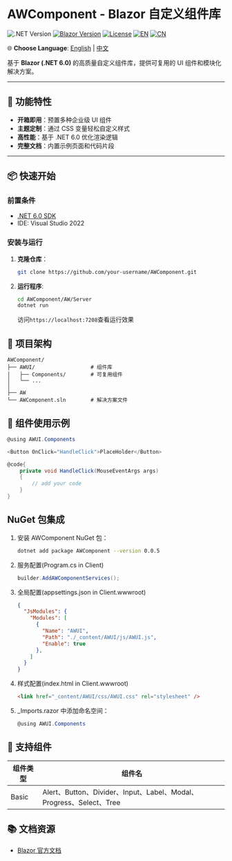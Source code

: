 ﻿# AWComponent - Blazor 自定义组件库

![.NET Version](https://img.shields.io/badge/.NET-6.0-blueviolet)
[![Blazor Version](https://img.shields.io/badge/Blazor-WebAssembly%20.NET%206.0-blue)](https://dotnet.microsoft.com/apps/aspnet/web-apps/blazor)
[![License](https://img.shields.io/badge/License-MIT-green)](LICENSE.txt)
[![EN](https://img.shields.io/badge/Language-English-blue)](README.en-US.md)
[![CN](https://img.shields.io/badge/语言-中文-red)](README.md)

🌐 **Choose Language**: 
[English](README.en-US.md) | [中文](README.md) 

基于 **Blazor (.NET 6.0)** 的高质量自定义组件库，提供可复用的 UI 组件和模块化解决方案。

---

## 🚀 功能特性

- **开箱即用**：预置多种企业级 UI 组件
- **主题定制**：通过 CSS 变量轻松自定义样式
- **高性能**：基于 .NET 6.0 优化渲染逻辑
- **完整文档**：内置示例页面和代码片段

---

## 📦 快速开始

### 前置条件
- [.NET 6.0 SDK](https://dotnet.microsoft.com/download/dotnet/6.0)
- IDE: Visual Studio 2022

### 安装与运行

1. **克隆仓库**：

   ```bash
   git clone https://github.com/your-username/AWComponent.git
   ```

2. **运行程序**:

    ```bash
    cd AWComponent/AW/Server
    dotnet run
    ```

    访问`https://localhost:7208`查看运行效果

## 📂 项目架构

```text
AWComponent/
├── AWUI/                  # 组件库
│   ├── Components/        # 可复用组件
│   └── ...
│
├── AW
└── AWComponent.sln        # 解决方案文件
```

## 🔧 组件使用示例

```csharp
@using AWUI.Components

<Button OnClick="HandleClick">PlaceHolder</Button>

@code{
    private void HandleClick(MouseEventArgs args)
    {
        // add your code
    }
}
```

## NuGet 包集成

1. 安装 AWComponent NuGet 包：

   ```bash
   dotnet add package AWComponent --version 0.0.5
   ```

2. 服务配置(Program.cs in Client)

    ```csharp
    builder.AddAWComponentServices();
    ```

3. 全局配置(appsettings.json in Client.wwwroot)

    ```json
    {
      "JsModules": {
        "Modules": [
          {
            "Name": "AWUI",
            "Path": "./_content/AWUI/js/AWUI.js",
            "Enable": true
          },
        ]
      }
    }
    ```

4. 样式配置(index.html in Client.wwwroot)

    ```html
    <link href="_content/AWUI/css/AWUI.css" rel="stylesheet" />
    ```

5. _Imports.razor 中添加命名空间：

    ```csharp
    @using AWUI.Components
    ```

## 🧩 支持组件

|组件类型|组件名|
|---|---|
|Basic|Alert、Button、Divider、Input、Label、Modal、Progress、Select、Tree|

## 📚 文档资源

- [Blazor 官方文档](https://learn.microsoft.com/en-us/aspnet/core/blazor/?view=aspnetcore-6.0)
